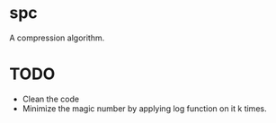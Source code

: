 # spc
A compression algorithm.

# TODO
- Clean the code
- Minimize the magic number by applying log function on it k times.
